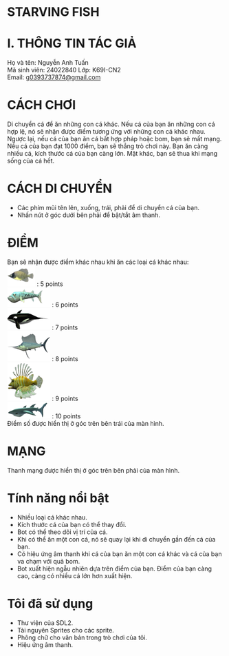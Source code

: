 #                                              STARVING FISH

# I. THÔNG TIN TÁC GIẢ

  Họ và tên: Nguyễn Anh Tuấn  
  Mã sinh viên: 24022840
  Lớp: K69I-CN2  
  Email: g0393737874@gmail.com  

# CÁCH CHƠI

Di chuyển cá để ăn những con cá khác. Nếu cá của bạn ăn những con cá hợp lệ, nó sẽ nhận được điểm tương ứng với những con cá khác nhau. Ngược lại, nếu cá của bạn ăn cá bất hợp pháp hoặc bom, bạn sẽ mất mạng. Nếu cá của bạn đạt 1000 điểm, bạn sẽ thắng trò chơi này. Bạn ăn càng nhiều cá, kích thước cá của bạn càng lớn. Mặt khác, bạn sẽ thua khi mạng sống của cá hết.

# CÁCH DI CHUYỂN

- Các phím mũi tên lên, xuống, trái, phải để di chuyển cá của bạn. 
- Nhấn nút ở góc dưới bên phải để bật/tắt âm thanh.

# ĐIỂM

Bạn sẽ nhận được điểm khác nhau khi ăn các loại cá khác nhau:   
![alt](src/image/MinnowImage.png)     : 5 points  
![alt](src/image/BarraImage.png) : 6 points  
![alt](src/image/OrcaImage.png) : 7 points  
![alt](src/image/MarlinImage.png) : 8 points  
![alt](src/image/LionfishImage.png) : 9 points  
![alt](src/image/SharkImage.png) : 10 points  
Điểm số được hiển thị ở góc trên bên trái của màn hình.  

# MẠNG

Thanh mạng được hiển thị ở góc trên bên phải của màn hình.

# Tính năng nổi bật

- Nhiều loại cá khác nhau.
- Kích thước cá của bạn có thể thay đổi.
- Bot có thể theo dõi vị trí của cá.
- Khi có thể ăn một con cá, nó sẽ quay lại khi di chuyển gần đến cá của bạn.
- Có hiệu ứng âm thanh khi cá của bạn ăn một con cá khác và cá của bạn va chạm với quả bom.
- Bot xuất hiện ngẫu nhiên dựa trên điểm của bạn. Điểm của bạn càng cao, càng có nhiều cá lớn hơn xuất hiện.

# Tôi đã sử dụng

- Thư viện của SDL2.
- Tài nguyên Sprites cho các sprite.
- Phông chữ cho văn bản trong trò chơi của tôi.
- Hiệu ứng âm thanh.  

